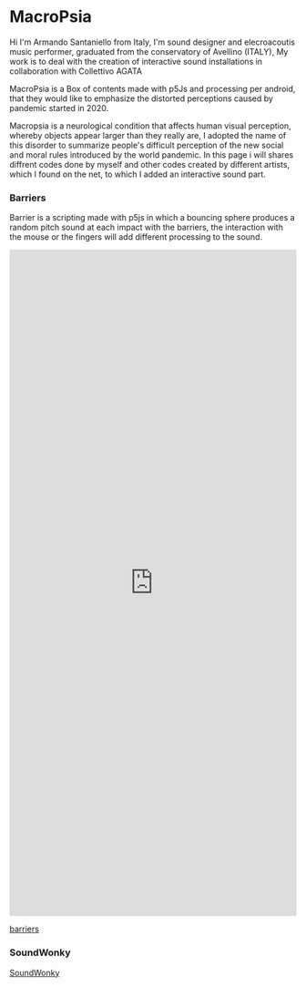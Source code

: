 # MacroPsia

Hi I'm Armando Santaniello from Italy,
I'm sound designer and elecroacoutis music performer, graduated from the conservatory of Avellino (ITALY), My work is to deal with the creation of interactive sound installations in collaboration with  Collettivo AGATA

MacroPsia is a Box of contents made with p5Js and  processing per android, that they would like to emphasize the distorted perceptions caused by  pandemic started in 2020.
   
Macropsia is a neurological condition that affects human visual perception, whereby objects appear larger than they really are,
I adopted the name of this disorder to summarize people's difficult perception of the new social and moral rules introduced by the world pandemic.
In this page i will shares diffrent codes done by myself and other codes created by different artists, which I found on the net, to which I added an   interactive sound part.

### Barriers 
Barrier is a scripting made with p5js in which a bouncing sphere produces a random pitch sound at each impact with the barriers, the interaction with the mouse or the fingers will add different processing to the sound.


<iframe src=" https://preview.p5js.org/Armandos/present/m-T5PyoyO" style = "height: 30%; width: 100%; border: none;"></iframe>
  
 
[barriers](https://armasant.github.io/MY_box/barriers)   
   
   
### SoundWonky   

    
 
 
 
 [SoundWonky](https://armasant.github.io/MY_box/THEBOX)

   


